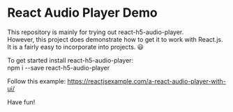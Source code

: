 # React Audio Player Demo

This repository is mainly for trying out react-h5-audio-player. </br>
However, this project does demonstrate how to get it to work with React.js. </br>
It is a fairly easy to incorporate into projects. :smiley: </br>

To get started install react-h5-audio-player: </br>
npm i --save react-h5-audio-player </br>

Follow this example: https://reactjsexample.com/a-react-audio-player-with-ui/ </br>

Have fun!